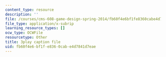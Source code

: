 ```yaml
---
content_type: resource
description: ''
file: /courses/cms-608-game-design-spring-2014/fb60f4e6bf1fe8360cabe4d7841d7eae_1506696.srt
file_type: application/x-subrip
learning_resource_types: []
ocw_type: OCWFile
resourcetype: Other
title: 3play caption file
uid: fb60f4e6-bf1f-e836-0cab-e4d7841d7eae
---
```


